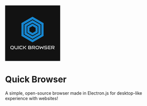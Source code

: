 ![Logo](Logo.png)
# Quick Browser

A simple, open-source browser made in Electron.js for desktop-like experience with websites!